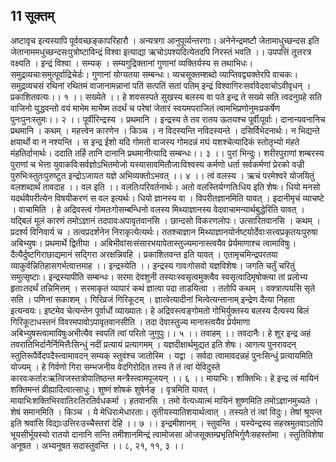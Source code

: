 ##  11 सूक्तम्
अष्टावृच इत्यस्यापि पूर्ववच्छङ्कापरिहारौ । अन्यत्रगा आनुपूर्व्यन्तरगाः। अनेनेन्द्रमष्टौ जेतामाधुच्छन्दस इति जेतानाममधुच्छन्दसःपुत्रोष्टाविन्द्रं विश्वा इत्याद्या ऋचोऽपश्यदित्येतदपि निरस्तं भवति ।। उपपत्तिं तूत्तरत्र वक्ष्यति । इन्द्रं विश्वा । सम्यक् । सम्यगुद्रिक्तानां गुणानां व्यक्तिर्यस्य स तथाभिधः। समुद्रव्यचाःसमुत्पूर्वाद्रिचेर्डः। गुणानां योग्यतया सम्बन्धः। व्यचसूक्तम्शब्दो व्याप्तिवद्व्यक्तेरपि वाचकः। समुद्रव्यचसं रथिनां रथितमं वाजानामन्नानां पतिं सत्पतिं सतां पतिम् इन्द्रं विश्वागिरःसर्वावेदवाचोऽवीवृधन् । प्रकाशितवत्यः।। १ ।।
सख्येते ।। हे शवसस्पते सुखस्य बलस्य वा पते इन्द्र ते सख्ये सति त्वदनुग्रहे सति वाजिनो युद्धवन्तो वयं माभेम माभैष्म तदर्थं च परेषां जेतारं स्वयमपराजितं त्वामभिप्रणोनुमःप्रकर्षेण पुनःपुनःस्तुमः।। २ ।।
पूर्वीरिन्द्रस्य । प्रथमानि । इन्द्रस्य ते तव रातय ऊतयश्च पूर्वीःपूर्वाः। दानान्यवनानिच प्रथमानि । कथम् । महत्त्वेन कारणेन । किञ्च । न विदस्यन्ति नविदस्यन्ते । दसिर्विभेदनार्थः। न भिद्यन्ते क्षयार्थो वा न नश्यन्ति । स इन्द्र ईशो यदि गोमतो वाजस्य गोमदन्नं मघं यशश्चेत्यादिकं स्तोतृभ्यो मंहते मंहतिर्दानार्थः। ददाति तर्हि तानि दानानि प्रथमानीत्यादि सम्बन्धः।। ३ ।।
पुरां भिन्दुः। शरीरपुराणां शम्बरस्य पुराणां च भेत्ता युवाकविःसर्वज्ञोऽभितमोजो यस्यासावमितौजाःविश्वस्य कर्मणो धर्ता सर्वकर्मणां प्रेरको वज्री पुरुभिःस्तुतःपुरुष्टुत इन्द्रोऽजायत यज्ञे अभिव्यक्तोऽभवत् ।। ४ ।।
त्वं वलस्य । ऋचं परमेश्वरे योजयितुं वलशब्दार्थं तावदाह ।। वल इति ।। वलतिःपरिवर्तनार्थः। अतो वलस्तिर्यग्गतिःधिय इति शेषः। धियो मनसो यदर्थवैपरीत्येन विषयीकरणं स वल इत्यर्थः। धियो ज्ञानस्य वा । विपरीतज्ञानमिति यावत् । इदानीमृचं व्याचष्टे । वाचामिति । हे अद्रिवस्त्वं गोमतःगोसम्बन्धिनो वलस्य मिथ्याज्ञानस्य वेदवाचामन्यार्थबुद्धेरिति यावत् । यद्बिलं मूलं कारणं तमोऽज्ञानं तदपावःअपावृतवानसि । छान्दसो विकरणलोपः। उत्सारितवानसि । कथम् । प्रदर्श्य विनिवार्य च । तत्वप्रदर्शनेन निराकृत्येत्यर्थः। ततश्चाज्ञान मिथ्याज्ञानयोर्नष्टयोर्देवाःसत्त्वप्रकृतयःपुरुषा अबिभ्युषः। प्रथमार्थे द्वितीया । अबिभीवांसःसंसारभयापेतास्तुज्यमानास्त्वयैव प्रेर्यमाणाश्च त्वामाविषुः। दैत्यैर्दुष्टगिराछाद्यमानं सद्गिरा अरक्षन्निवहि । प्रकाशितवन्त इति यावत् । एतामृचमिन्द्रपरतया व्याकुर्वन्नितिहासगर्भत्वात्तमाह ।। इन्द्रस्येति ।। इन्द्रस्य गावःगोसवो यज्ञविशेषः। जगति चर्तुं चरितुं समुत्सृष्टाः। इन्द्रस्यापीति सम्बन्धः। सरमा देवशुनी तस्याःस्वसृत्वमुक्त्वैव स्वसृत्वादिमृषोक्त्या तां प्रलोभ्य हृताःतदर्थं तन्निमित्तम् । सरमाकृतं व्यापारं कथं ज्ञात्वा पदा ताडयित्वा । ततोपि कथम् । वक्त्रात्पयसि सृते सति । पणिनां सकाशम् । गिरिव्रजं गिरिकूटम् । ज्ञात्वेत्यादीनां भित्वेत्यन्तानाम् इन्द्रेण दैत्या निहता इत्यन्वयः। इष्टमेव चेत्यन्तेन पूर्वार्धो व्याख्यातः। हे अद्रिवस्त्वङ्गोमतो गोभिर्युक्तस्य बलस्य दैत्यस्य बिलं गिरिकूटाधस्तनं विवरमपावोऽपावृतवानसीति । तदा देवास्तुज्य मानास्त्वयैव प्रेर्यमाणा अबिभ्युषस्त्वामाविषुःअभीत्यैव स्वपतिं त्वां परितो जुगुपुः।। ५ ।।
तवाहम् ।। तवदानैः। हे शूर इन्द्र अहं तवरातिभिर्दानैर्निमित्तैःसिन्धुं नदीं प्रत्यायं प्रत्यागमम् । यज्ञदीक्षार्थमुद्यत इति शेषः। आगत्य पुनरावदन् स्तुतिरूपैर्वेदपदैस्त्वामावदन् सम्यक् स्तुवंश्च जातोस्मि । यद्वा । सर्वदा त्वामावदन्नहं पुनःसिन्धुं प्रत्यायमिति योज्यम् । हे गिर्वणो गिरा सम्भजनीय वेदगिरोदित तस्य ते तं त्वां येविदुस्ते कारवःकर्तारःऋत्विजस्तत्रोपातिष्ठन्त मन्त्रैस्त्वामपूजयन् ।। ६ ।।
मायाभिः। शक्तिभिः। हे इन्द्र त्वं मायिनं शक्तिमन्तं व्रीह्यादित्वात्साधुः। शुष्णं शोषकं शुषेर्नङ् । वृत्रमिति यावत् । मायाभिःशक्तिभिरवातिरःतिरतिर्वधकर्मा । हतवानसि । तमो वेत्यध्यात्मं मायिनं शुष्णमिति तमोऽज्ञानमुच्यते । शेषं समानमिति । किञ्च । ये मेधिराःमेधारताः। तृतीयस्यातिशयार्थत्वात् । तस्यते तं त्वां विदुः। तेषां श्रूयन्त इति श्रवांसि विद्याःउत्तिरःउच्चैस्तरां देहि ।। ७ ।।
इन्द्रमीशानम् । स्तुवन्ति । यस्येन्द्रस्य सहस्रमुतवाऽतोपि भूयसीर्भूयस्यो रातयो दानानि सन्ति तमीशानमिन्द्रं त्वामोजसा ओजसूक्तम्प्रभृतिभिर्गुणैःसहस्तोमा । स्तुतिविशेषा अनूषत । अभ्यनूषत सदास्तुवन्ति ।। ८, २१, ११, ३ ।।
